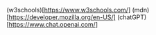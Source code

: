 (w3schools)[https://www.w3schools.com/]
(mdn)[https://developer.mozilla.org/en-US/]
(chatGPT)[https://www.chat.openai.com/]

